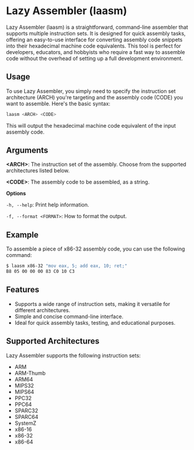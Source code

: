 # Lazy Assembler (laasm)

Lazy Assembler (laasm) is a straightforward, command-line assembler that supports multiple instruction sets. It is designed for quick assembly tasks, offering an easy-to-use interface for converting assembly code snippets into their hexadecimal machine code equivalents. This tool is perfect for developers, educators, and hobbyists who require a fast way to assemble code without the overhead of setting up a full development environment.

## Usage

To use Lazy Assembler, you simply need to specify the instruction set architecture (ARCH) you're targeting and the assembly code (CODE) you want to assemble. Here's the basic syntax:

```bash
laasm <ARCH> <CODE>
```

This will output the hexadecimal machine code equivalent of the input assembly code.

## Arguments

**\<ARCH\>**: The instruction set of the assembly. Choose from the supported architectures listed below.

**\<CODE\>**: The assembly code to be assembled, as a string.

**Options**

`-h, --help`: Print help information.

`-f, --format <FORMAT>`: How to format the output.

## Example

To assemble a piece of x86-32 assembly code, you can use the following command:

```bash
$ laasm x86-32 "mov eax, 5; add eax, 10; ret;"
B8 05 00 00 00 83 C0 10 C3
```



## Features

- Supports a wide range of instruction sets, making it versatile for different architectures.
- Simple and concise command-line interface.
- Ideal for quick assembly tasks, testing, and educational purposes.

## Supported Architectures

Lazy Assembler supports the following instruction sets:

- ARM
- ARM-Thumb
- ARM64
- MIPS32
- MIPS64
- PPC32
- PPC64
- SPARC32
- SPARC64
- SystemZ
- x86-16
- x86-32
- x86-64
